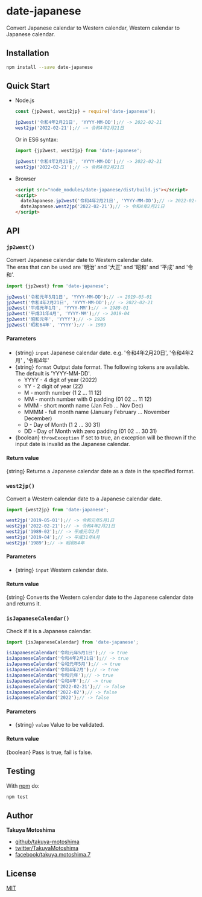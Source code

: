 # date-japanese
Convert Japanese calendar to Western calendar, Western calendar to Japanese calendar.

## Installation
```sh
npm install --save date-japanese
```

## Quick Start
- Node.js
    ```js
    const {jp2west, west2jp} = require('date-japanese');

    jp2west('令和4年2月21日', 'YYYY-MM-DD');// -> 2022-02-21
    west2jp('2022-02-21');// -> 令和4年2月21日
    ```

    Or in ES6 syntax:

    ```js
    import {jp2west, west2jp} from 'date-japanese';

    jp2west('令和4年2月21日', 'YYYY-MM-DD');// -> 2022-02-21
    west2jp('2022-02-21');// -> 令和4年2月21日
    ```
- Browser
    ```html
    <script src="node_modules/date-japanese/dist/build.js"></script>
    <script>
      dateJapanese.jp2west('令和4年2月21日', 'YYYY-MM-DD');// -> 2022-02-21
      dateJapanese.west2jp('2022-02-21');// -> 令和4年2月21日
    </script>
    ```

## API
### `jp2west()`
Convert Japanese calendar date to Western calendar date.  
The eras that can be used are '明治' and '大正' and '昭和' and '平成' and '令和'.

```js
import {jp2west} from 'date-japanese';

jp2west('令和元年5月1日', 'YYYY-MM-DD');// -> 2019-05-01
jp2west('令和4年2月21日', 'YYYY-MM-DD');// -> 2022-02-21
jp2west('平成元年1月', 'YYYY-MM');// -> 1989-01
jp2west('平成31年4月', 'YYYY-MM');// -> 2019-04
jp2west('昭和元年', 'YYYY');// -> 1926
jp2west('昭和64年', 'YYYY');// -> 1989
```

#### Parameters
- {string} <code>input</code> Japanese calendar date. e.g. '令和4年2月20日', '令和4年2月' , '令和4年'
- {string} <code>format</code> Output date format. The following tokens are available. The default is 'YYYY-MM-DD'.  
    - YYYY - 4 digit of year (2022)
    - YY   - 2 digit of year (22)
    - M    - month number (1 2 ... 11 12)
    - MM   - month number with 0 padding (01 02 ... 11 12)
    - MMM  - short month name (Jan Feb ... Nov Dec)
    - MMMM - full month name (January February ... November December)
    - D    - Day of Month (1 2 ... 30 31)
    - DD   - Day of Month with zero padding (01 02 ... 30 31)
- {boolean} <code>throwException</code> If set to true, an exception will be thrown if the input date is invalid as the Japanese calendar.

#### Return value
{string} Returns a Japanese calendar date as a date in the specified format.

### `west2jp()`
Convert a Western calendar date to a Japanese calendar date.

```js
import {west2jp} from 'date-japanese';

west2jp('2019-05-01');// -> 令和元年5月1日
west2jp('2022-02-21');// -> 令和4年2月21日
west2jp('1989-02');// -> 平成元年2月
west2jp('2019-04');// -> 平成31年4月
west2jp('1989');// -> 昭和64年
```

#### Parameters
- {string} <code>input</code> Western calendar date.
 
#### Return value
{string} Converts the Western calendar date to the Japanese calendar date and returns it.

### `isJapaneseCalendar()`
Check if it is a Japanese calendar.

```js
import {isJapaneseCalendar} from 'date-japanese';

isJapaneseCalendar('令和元年5月1日');// -> true
isJapaneseCalendar('令和4年2月21日');// -> true
isJapaneseCalendar('令和元年5月');// -> true
isJapaneseCalendar('令和4年2月');// -> true
isJapaneseCalendar('令和元年');// -> true
isJapaneseCalendar('令和4年');// -> true
isJapaneseCalendar('2022-02-21');// -> false
isJapaneseCalendar('2022-02');// -> false
isJapaneseCalendar('2022');// -> false
```

#### Parameters
- {string} <code>value</code> Value to be validated.

#### Return value
{boolean} Pass is true, fail is false.

## Testing
With [npm](http://npmjs.org) do:

```sh
npm test
```

## Author
**Takuya Motoshima**

* [github/takuya-motoshima](https://github.com/takuya-motoshima)
* [twitter/TakuyaMotoshima](https://twitter.com/TakuyaMotoshima)
* [facebook/takuya.motoshima.7](https://www.facebook.com/takuya.motoshima.7)

## License
[MIT](LICENSE)